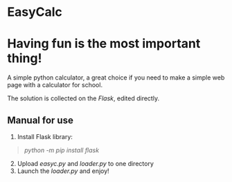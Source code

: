 # EasyCalc
Having fun is the most important thing! 
===

A simple python calculator, a great choice if you need to make a simple web page with a calculator for school.

The solution is collected on the *Flask*, edited directly.

Manual for use
---
1) Install Flask library: 
>*python -m pip install flask*
2) Upload *easyc.py* and *loader.py* to one directory
3) Launch the *loader.py* and enjoy!

  
